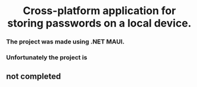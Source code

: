 <h1 align="center">Cross-platform application for storing passwords on a local device.</h1>
<h3>The project was made using .NET MAUI.</h3>
<h3>Unfortunately the project is <h2>not completed</h2></h3>
